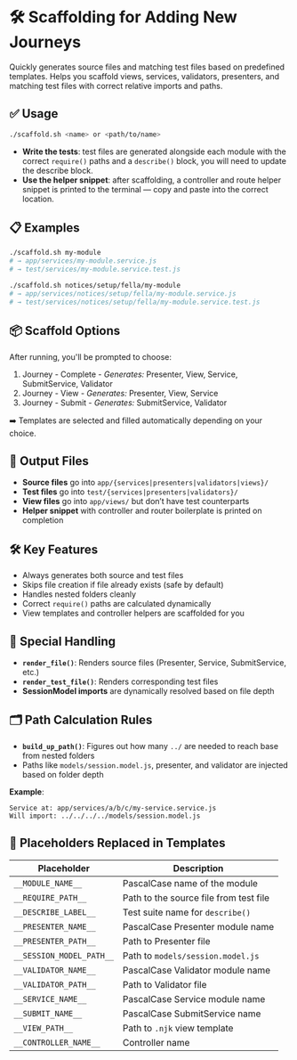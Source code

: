 # 🛠 Scaffolding for Adding New Journeys

Quickly generates source files and matching test files based on predefined templates. Helps you scaffold views, services, validators, presenters, and matching test files with correct relative imports and paths.

## ✅ Usage

```bash
./scaffold.sh <name> or <path/to/name>
```

- **Write the tests**: test files are generated alongside each module with the correct `require()` paths and a `describe()` block, you will need to update the describe block.
- **Use the helper snippet**: after scaffolding, a controller and route helper snippet is printed to the terminal — copy and paste into the correct location.

## 📋 Examples

```bash
./scaffold.sh my-module
# → app/services/my-module.service.js
# → test/services/my-module.service.test.js

./scaffold.sh notices/setup/fella/my-module
# → app/services/notices/setup/fella/my-module.service.js
# → test/services/notices/setup/fella/my-module.service.test.js
```

## 📦 Scaffold Options

After running, you'll be prompted to choose:

1. Journey - Complete - _Generates:_ Presenter, View, Service, SubmitService, Validator
2. Journey - View - _Generates:_ Presenter, View, Service
3. Journey - Submit - _Generates:_ SubmitService, Validator

➡️ Templates are selected and filled automatically depending on your choice.

## 🔧 Output Files

- **Source files** go into `app/{services|presenters|validators|views}/`
- **Test files** go into `test/{services|presenters|validators}/`
- **View files** go into `app/views/` but don’t have test counterparts
- **Helper snippet** with controller and router boilerplate is printed on completion

## 🛠 Key Features

- Always generates both source and test files
- Skips file creation if file already exists (safe by default)
- Handles nested folders cleanly
- Correct `require()` paths are calculated dynamically
- View templates and controller helpers are scaffolded for you

## 🧠 Special Handling

- **`render_file()`**: Renders source files (Presenter, Service, SubmitService, etc.)
- **`render_test_file()`**: Renders corresponding test files
- **SessionModel imports** are dynamically resolved based on file depth

## 🗂 Path Calculation Rules

- **`build_up_path()`**: Figures out how many `../` are needed to reach base from nested folders
- Paths like `models/session.model.js`, presenter, and validator are injected based on folder depth

**Example**:

```text
Service at: app/services/a/b/c/my-service.service.js
Will import: ../../../../models/session.model.js
```

## 🧩 Placeholders Replaced in Templates

| Placeholder              | Description                            |
| ------------------------ | -------------------------------------- |
| `__MODULE_NAME__`        | PascalCase name of the module          |
| `__REQUIRE_PATH__`       | Path to the source file from test file |
| `__DESCRIBE_LABEL__`     | Test suite name for `describe()`       |
| `__PRESENTER_NAME__`     | PascalCase Presenter module name       |
| `__PRESENTER_PATH__`     | Path to Presenter file                 |
| `__SESSION_MODEL_PATH__` | Path to `models/session.model.js`      |
| `__VALIDATOR_NAME__`     | PascalCase Validator module name       |
| `__VALIDATOR_PATH__`     | Path to Validator file                 |
| `__SERVICE_NAME__`       | PascalCase Service module name         |
| `__SUBMIT_NAME__`        | PascalCase SubmitService name          |
| `__VIEW_PATH__`          | Path to `.njk` view template           |
| `__CONTROLLER_NAME__`    | Controller name                        |
